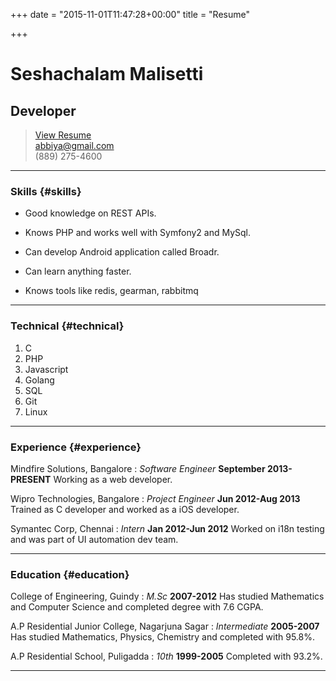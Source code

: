 +++
date = "2015-11-01T11:47:28+00:00"
title = "Resume"

+++

# Seshachalam Malisetti
## Developer

> [View Resume](https://docs.google.com/document/d/1gYP1TJKJ09wxehulrmUQKWI-k_Xp13RGBMQJRxDsMrk/edit?usp=sharing "Seshu's Resume")  
> [abbiya@gmail.com](abbiya@gmail.com)  
> (889) 275-4600

------

### Skills {#skills}

* Good knowledge on REST APIs.

* Knows PHP and works well with Symfony2 and MySql.

* Can develop Android application called Broadr.

* Can learn anything faster.

* Knows tools like redis, gearman, rabbitmq

-------

### Technical {#technical}

1. C
2. PHP
3. Javascript
4. Golang
5. SQL
6. Git
7. Linux

------

### Experience {#experience}

Mindfire Solutions, Bangalore
: *Software Engineer*
  __September 2013-PRESENT__
  Working as a web developer.

Wipro Technologies, Bangalore
: *Project Engineer*
  __Jun 2012-Aug 2013__
  Trained as C developer and worked as a iOS developer.
  
Symantec Corp, Chennai
: *Intern*
  __Jan 2012-Jun 2012__
  Worked on i18n testing and was part of UI automation dev team.

------

### Education {#education}

College of Engineering, Guindy
: *M.Sc*
  __2007-2012__
  Has studied Mathematics and Computer Science and completed degree with 7.6 CGPA.

A.P Residential Junior College, Nagarjuna Sagar
: *Intermediate*
  __2005-2007__
  Has studied Mathematics, Physics, Chemistry and completed with 95.8%.
  
A.P Residential School, Puligadda
: *10th*
  __1999-2005__
  Completed with 93.2%.

------
